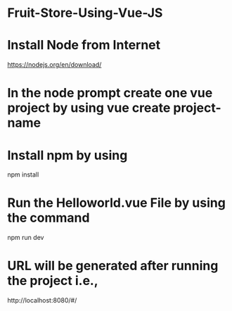# Fruit-Store-Using-Vue-JS

# Install Node from Internet
https://nodejs.org/en/download/

# In the node prompt create one vue project by using vue create project-name

# Install npm by using 
npm install
# Run the Helloworld.vue File by using the command  
npm run dev
# URL will be generated after running the project i.e., 
http://localhost:8080/#/
